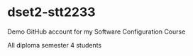 # dset2-stt2233
Demo GitHub account for my Software Configuration Course

All diploma semester 4 students
